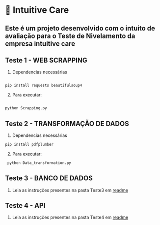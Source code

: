 

# 📌 Intuitive Care

## Este é um projeto desenvolvido com o intuito de avaliação para o Teste de Nivelamento da empresa intuitive care


## Teste 1 - WEB SCRAPPING

1. Dependencias necessárias

```bash

pip install requests beautifulsoup4

```
2.  Para executar:

```bash

python Scrapping.py

```


## Teste 2 - TRANSFORMAÇÃO DE DADOS

1. Dependencias necessárias

```bash
pip install pdfplumber


```

2.  Para executar:

```bash
 python Data_transformation.py


```

## Teste 3 - BANCO DE DADOS 

1. Leia as instruções presentes na pasta Teste3 em [readme]()


## Teste 4 - API

1. Leia as instruções presentes na pasta Teste4 em [readme]()